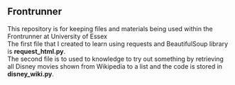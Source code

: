 ## Frontrunner
This repository is for keeping files and materials being used within the Frontrunner at University of Essex  
The first file that I created to learn using requests and BeautifulSoup library is __request_html.py__.  
The second file is to used to knowledge to try out something by retrieving all Disney movies shown from Wikipedia to a list and the code is stored in __disney_wiki.py__.  
